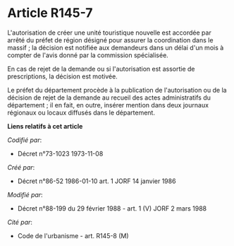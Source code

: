 # Article R145-7

L'autorisation de créer une unité touristique nouvelle est accordée par arrêté du préfet de région désigné pour assurer la
coordination dans le massif ; la décision est notifiée aux demandeurs dans un délai d'un mois à compter de l'avis donné par
la commission spécialisée.

En cas de rejet de la demande ou si l'autorisation est assortie de prescriptions, la décision est motivée.

Le préfet du département procède à la publication de l'autorisation ou de la décision de rejet de la demande au recueil des
actes administratifs du département ; il en fait, en outre, insérer mention dans deux journaux régionaux ou locaux diffusés
dans le département.

**Liens relatifs à cet article**

_Codifié par_:

  - Décret n°73-1023 1973-11-08

_Créé par_:

  - Décret n°86-52 1986-01-10 art. 1 JORF 14 janvier 1986

_Modifié par_:

  - Décret n°88-199 du 29 février 1988 - art. 1 (V) JORF 2 mars 1988

_Cité par_:

  - Code de l'urbanisme - art. R145-8 (M)
